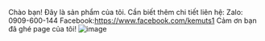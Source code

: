 Chào bạn!
Đây là sản phẩm của tôi.
Cần biết thêm chi tiết liên hệ:
Zalo: 0909-600-144
Facebook:https://www.facebook.com/kemuts1
Cảm ơn bạn đã ghé page của tôi!
![image](https://github.com/Doanthuat/Banhang_sach/assets/95136439/e82182e9-b05f-4571-97ad-7aff74baabe6)


